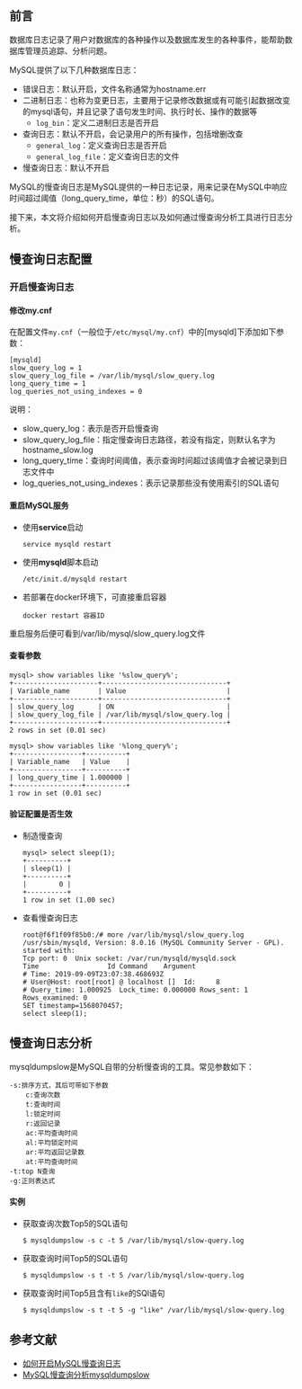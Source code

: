 ## 前言

数据库日志记录了用户对数据库的各种操作以及数据库发生的各种事件，能帮助数据库管理员追踪、分析问题。

MySQL提供了以下几种数据库日志：

- 错误日志：默认开启，文件名称通常为hostname.err
- 二进制日志：也称为变更日志，主要用于记录修改数据或有可能引起数据改变的mysql语句，并且记录了语句发生时间、执行时长、操作的数据等
  - `log_bin`：定义二进制日志是否开启
- 查询日志：默认不开启，会记录用户的所有操作，包括增删改查
  - `general_log`：定义查询日志是否开启
  - `general_log_file`：定义查询日志的文件
- 慢查询日志：默认不开启

MySQL的慢查询日志是MySQL提供的一种日志记录，用来记录在MySQL中响应时间超过阈值（long_query_time，单位：秒）的SQL语句。

接下来，本文将介绍如何开启慢查询日志以及如何通过慢查询分析工具进行日志分析。

## 慢查询日志配置

### 开启慢查询日志

#### 修改my.cnf

在配置文件`my.cnf`（一般位于`/etc/mysql/my.cnf`）中的[mysqld]下添加如下参数：

```
[mysqld]
slow_query_log = 1
slow_query_log_file = /var/lib/mysql/slow_query.log
long_query_time = 1
log_queries_not_using_indexes = 0
```

说明：

- slow_query_log：表示是否开启慢查询
- slow_query_log_file：指定慢查询日志路径，若没有指定，则默认名字为hostname_slow.log
- long_query_time：查询时间阈值，表示查询时间超过该阈值才会被记录到日志文件中
- log_queries_not_using_indexes：表示记录那些没有使用索引的SQL语句

#### 重启MySQL服务

- 使用**service**启动

  ```shell
  service mysqld restart
  ```

- 使用**mysqld**脚本启动

  ```shell
  /etc/init.d/mysqld restart
  ```

- 若部署在docker环境下，可直接重启容器

  ```shell
  docker restart 容器ID
  ```

重启服务后便可看到/var/lib/mysql/slow_query.log文件

#### 查看参数

```mysql
mysql> show variables like '%slow_query%';
+---------------------+-------------------------------+
| Variable_name       | Value                         |
+---------------------+-------------------------------+
| slow_query_log      | ON                            |
| slow_query_log_file | /var/lib/mysql/slow_query.log |
+---------------------+-------------------------------+
2 rows in set (0.01 sec)

mysql> show variables like '%long_query%';
+-----------------+----------+
| Variable_name   | Value    |
+-----------------+----------+
| long_query_time | 1.000000 |
+-----------------+----------+
1 row in set (0.01 sec)
```

#### 验证配置是否生效

- 制造慢查询

  ```mysql
  mysql> select sleep(1);
  +----------+
  | sleep(1) |
  +----------+
  |        0 |
  +----------+
  1 row in set (1.00 sec)
  ```

- 查看慢查询日志

  ```shell
  root@f6f1f09f85b0:/# more /var/lib/mysql/slow_query.log
  /usr/sbin/mysqld, Version: 8.0.16 (MySQL Community Server - GPL). started with:
  Tcp port: 0  Unix socket: /var/run/mysqld/mysqld.sock
  Time                 Id Command    Argument
  # Time: 2019-09-09T23:07:38.468693Z
  # User@Host: root[root] @ localhost []  Id:     8
  # Query_time: 1.000925  Lock_time: 0.000000 Rows_sent: 1  Rows_examined: 0
  SET timestamp=1568070457;
  select sleep(1);
  ```

  

## 慢查询日志分析

mysqldumpslow是MySQL自带的分析慢查询的工具。常见参数如下：

```shell
-s:排序方式，其后可带如下参数
	c:查询次数
	t:查询时间
	l:锁定时间
	r:返回记录
	ac:平均查询时间
	al:平均锁定时间
	ar:平均返回记录数
	at:平均查询时间
-t:top N查询
-g:正则表达式
```

#### 实例

- 获取查询次数Top5的SQL语句

  ```shell
  $ mysqldumpslow -s c -t 5 /var/lib/mysql/slow-query.log
  ```

- 获取查询时间Top5的SQL语句

  ```shell
  $ mysqldumpslow -s t -t 5 /var/lib/mysql/slow-query.log
  ```

- 获取查询时间Top5且含有`like`的SQl语句

  ```shell
  $ mysqldumpslow -s t -t 5 -g "like" /var/lib/mysql/slow-query.log
  ```

## 参考文献

- [如何开启MySQL慢查询日志](https://yq.aliyun.com/articles/603174)
- [MySQL慢查询分析mysqldumpslow](http://kimi.it/410.html)
